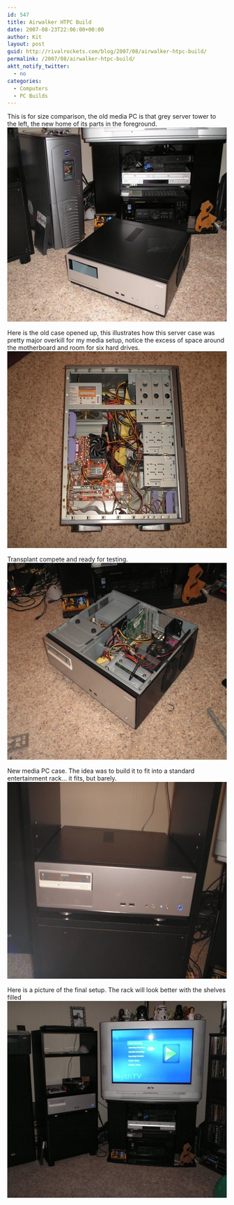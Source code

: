 ```yaml
---
id: 547
title: Airwalker HTPC Build
date: 2007-08-23T22:06:00+00:00
author: Kit
layout: post
guid: http://rivalrockets.com/blog/2007/08/airwalker-htpc-build/
permalink: /2007/08/airwalker-htpc-build/
aktt_notify_twitter:
  - no
categories:
  - Computers
  - PC Builds
---
```

This is for size comparison, the old media PC is that grey server tower to the left, the new home of its parts in the foreground.<img style="border-bottom: 0px; border-left: 0px; display: inline; border-top: 0px; border-right: 0px" title="1" border="0" alt="1" src="/content/2010/03/1.jpg" width="604" height="445" /> 

Here is the old case opened up, this illustrates how this server case was pretty major overkill for my media setup, notice the excess of space around the motherboard and room for six hard drives. <img style="border-bottom: 0px; border-left: 0px; display: inline; border-top: 0px; border-right: 0px" title="2" border="0" alt="2" src="/content/2010/03/2.jpg" width="604" height="451" />

Transplant compete and ready for testing.     <img style="border-bottom: 0px; border-left: 0px; display: inline; border-top: 0px; border-right: 0px" title="2b" border="0" alt="2b" src="/content/2010/03/2b.jpg" width="604" height="451" />

New media PC case. The idea was to build it to fit into a standard entertainment rack... it fits, but barely.     <img style="border-bottom: 0px; border-left: 0px; display: inline; border-top: 0px; border-right: 0px" title="3" border="0" alt="3" src="/content/2010/03/3.jpg" width="604" height="451" />

Here is a picture of the final setup. The rack will look better with the shelves filled<img style="border-bottom: 0px; border-left: 0px; display: inline; border-top: 0px; border-right: 0px" title="4" border="0" alt="4" src="/content/2010/03/4.jpg" width="604" height="451" />